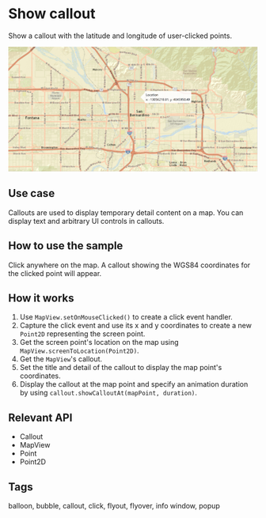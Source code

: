 # Show callout

Show a callout with the latitude and longitude of user-clicked points.

![Image of show callout](ShowCallout.png)

## Use case

Callouts are used to display temporary detail content on a map. You can display text and arbitrary UI controls in callouts.

## How to use the sample

Click anywhere on the map. A callout showing the WGS84 coordinates for the clicked point will appear.

## How it works

1. Use `MapView.setOnMouseClicked()` to create a click event handler.
2. Capture the click event and use its x and y coordinates to create a new `Point2D` representing the screen point.
3. Get the screen point's location on the map using `MapView.screenToLocation(Point2D)`.
4. Get the `MapView`'s callout.
5. Set the title and detail of the callout to display the map point's coordinates.
6. Display the callout at the map point and specify an animation duration by using `callout.showCalloutAt(mapPoint, duration)`.

## Relevant API

* Callout
* MapView
* Point
* Point2D

## Tags

balloon, bubble, callout, click, flyout, flyover, info window, popup
